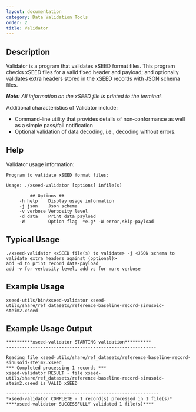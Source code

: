 ```yaml
---
layout: documentation
category: Data Validation Tools
order: 2
title: Validator
---
```

## Description

Validator is a program that validates xSEED format files. This program checks xSEED files for a valid fixed header and payload; and optionally validates extra headers stored in the xSEED records with JSON schema files.

***Note:***  *All information on the xSEED file is printed to the terminal.*

Additional characteristics of Validator include:

- Command‐line utility that provides details of non‐conformance as well as a simple pass/fail notification
- Optional validation of data decoding, i.e., decoding without errors.

## Help

Validator usage information:

```
Program to validate xSEED format files:

Usage: ./xseed-validator [options] infile(s)

         ## Options ##
	 -h help    Display usage information
	 -j json    Json schema
	 -v verbose Verbosity level
	 -d data    Print data payload
	 -W         Option flag  *e.g* -W error,skip-payload 
```

## Typical Usage
```
./xseed-validator <xSEED file(s) to validate> -j <JSON schema to validate extra headers against (optional)>
add -d to print record data-payload
add -v for verbosity level, add vs for more verbose
```


## Example Usage
```
xseed-utils/bin/xseed-validator xseed-utils/share/ref_datasets/reference-baseline-record-sinusoid-steim2.xseed
```
## Example Usage Output
```
**********xseed-validator STARTING validation**********
---------------------------------------------------------

Reading file xseed-utils/share/ref_datasets/reference-baseline-record-sinusoid-steim2.xseed
*** Completed processing 1 records ***
xseed-validator RESULT - file xseed-utils/share/ref_datasets/reference-baseline-record-sinusoid-steim2.xseed is VALID xSEED

----------------------------------------------------------
*xseed-validator COMPLETE - 1 record(s) processed in 1 file(s)*
****xseed-validator SUCCESSFULLY validated 1 file(s)****
```